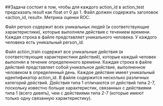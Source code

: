 ##Задача состоит в том, чтобы для каждого action_id в action_test предсказать result как float от 0 до 1. Файл должен содержать заголовок «action_id, result». Метрика оценки ROC.


Файл person содержит всех уникальных людей (и соответствующие характеристики), которые выполняли действия с течением времени. Каждая строка в файле представляет уникального человека. У каждого человека есть уникальный person_id.

Файл action_train содержит все уникальные действия (и соответствующие характеристики действий), которые каждый человек выполнял в течение определенного времени. Каждая строка в файле действий представляет собой уникальное действие, выполненное человеком в определенный день. Каждое действие имеет уникальный идентификатор action_id. В файле содержится несколько различных категорий действий. Действия типа 1 отличаются от действий типа 2-7, поскольку известно больше характеристик, связанных с действиями типа 1 (всего девять), чем с действиями типа 2-7 (которые имеют только одну связанную характеристику).

